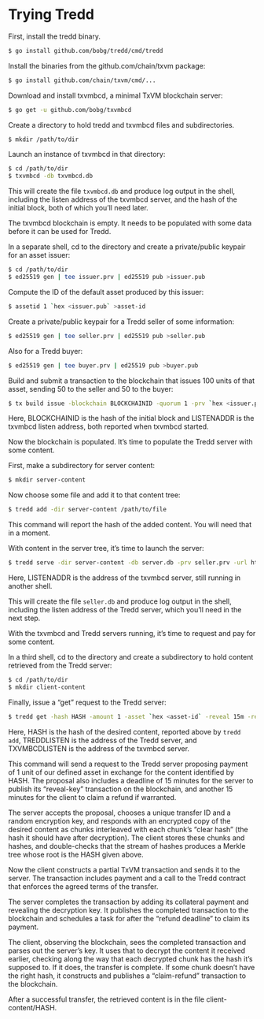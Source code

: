 # Trying Tredd

First, install the tredd binary.

```sh
$ go install github.com/bobg/tredd/cmd/tredd
```

Install the binaries from the github.com/chain/txvm package:

```sh
$ go install github.com/chain/txvm/cmd/...
```

Download and install txvmbcd, a minimal TxVM blockchain server:

```sh
$ go get -u github.com/bobg/txvmbcd
```

Create a directory to hold tredd and txvmbcd files and subdirectories.

```sh
$ mkdir /path/to/dir
```

Launch an instance of txvmbcd in that directory:

```sh
$ cd /path/to/dir
$ txvmbcd -db txvmbcd.db
```

This will create the file `txvmbcd.db` and produce log output in the shell,
including the listen address of the txvmbcd server,
and the hash of the initial block,
both of which you’ll need later.

The txvmbcd blockchain is empty.
It needs to be populated with some data before it can be used for Tredd.

In a separate shell,
cd to the directory and create a private/public keypair for an asset issuer:

```sh
$ cd /path/to/dir
$ ed25519 gen | tee issuer.prv | ed25519 pub >issuer.pub
```

Compute the ID of the default asset produced by this issuer:

```sh
$ assetid 1 `hex <issuer.pub` >asset-id
```

Create a private/public keypair for a Tredd seller of some information:

```sh
$ ed25519 gen | tee seller.prv | ed25519 pub >seller.pub
```

Also for a Tredd buyer:

```sh
$ ed25519 gen | tee buyer.prv | ed25519 pub >buyer.pub
```

Build and submit a transaction to the blockchain that issues 100 units of that asset,
sending 50 to the seller and 50 to the buyer:

```sh
$ tx build issue -blockchain BLOCKCHAINID -quorum 1 -prv `hex <issuer.prv` -pub `hex <issuer.pub` -amount 100 output -quorum 1 -pub `hex <seller.pub` -amount 50 -assetid `hex <asset-id` output -quorum 1 -pub `hex <buyer.pub` -amount 50 -assetid `hex <asset-id` | curl --data-binary @- http://LISTENADDR/submit
```

Here,
BLOCKCHAINID is the hash of the initial block and LISTENADDR is the txvmbcd listen address,
both reported when txvmbcd started.

Now the blockchain is populated. It’s time to populate the Tredd server with some content.

First, make a subdirectory for server content:

```sh
$ mkdir server-content
```

Now choose some file and add it to that content tree:

```sh
$ tredd add -dir server-content /path/to/file
```

This command will report the hash of the added content. You will need that in a moment.

With content in the server tree, it’s time to launch the server:

```sh
$ tredd serve -dir server-content -db server.db -prv seller.prv -url http://LISTENADDR
```

Here, LISTENADDR is the address of the txvmbcd server, still running in another shell.

This will create the file `seller.db` and produce log output in the shell,
including the listen address of the Tredd server, which you’ll need in the next step.

With the txvmbcd and Tredd servers running, it’s time to request and pay for some content.

In a third shell,
cd to the directory and create a subdirectory to hold content retrieved from the Tredd server:

```sh
$ cd /path/to/dir
$ mkdir client-content
```

Finally, issue a “get” request to the Tredd server:

```sh
$ tredd get -hash HASH -amount 1 -asset `hex <asset-id` -reveal 15m -refund 15m -db client.db -prv buyer.prv -server http://TREDDLISTEN -bcurl http://TXVMBCDLISTEN -dir client-content
```

Here,
HASH is the hash of the desired content,
reported above by `tredd add`,
TREDDLISTEN is the address of the Tredd server,
and TXVMBCDLISTEN is the address of the txvmbcd server.

This command will send a request to the Tredd server proposing payment of 1 unit of our defined asset in exchange for the content identified by HASH.
The proposal also includes a deadline of 15 minutes for the server to publish its “reveal-key” transaction on the blockchain,
and another 15 minutes for the client to claim a refund if warranted.

The server accepts the proposal,
chooses a unique transfer ID and a random encryption key,
and responds with an encrypted copy of the desired content as chunks interleaved with each chunk’s “clear hash”
(the hash it should have after decryption).
The client stores these chunks and hashes,
and double-checks that the stream of hashes produces a Merkle tree whose root is the HASH given above.

Now the client constructs a partial TxVM transaction and sends it to the server.
The transaction includes payment and a call to the Tredd contract that enforces the agreed terms of the transfer.

The server completes the transaction by adding its collateral payment and revealing the decryption key.
It publishes the completed transaction to the blockchain and schedules a task for after the “refund deadline” to claim its payment.

The client,
observing the blockchain,
sees the completed transaction and parses out the server’s key.
It uses that to decrypt the content it received earlier,
checking along the way that each decrypted chunk has the hash it’s supposed to.
If it does,
the transfer is complete.
If some chunk doesn’t have the right hash,
it constructs and publishes a “claim-refund” transaction to the blockchain.

After a successful transfer,
the retrieved content is in the file client-content/HASH.
